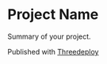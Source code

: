 # Project Name

Summary of your project.

Published with [Threedeploy](https://gitlab.com/chrismettal/threedeploy)
